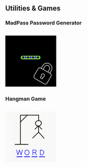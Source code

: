 ## Utilities & Games

### MadPass Password Generator
[![Password Generator](./../assets/pwgen.png)](https://github.com/enl9076/MadPass-Better-Password-Generator)
-----------------------

### Hangman Game
[![Hangman Game](./../assets/hangman.png)]()
-----------------------
